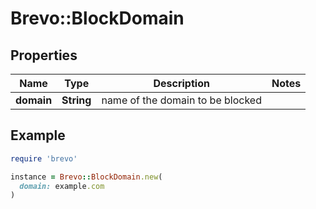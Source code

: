 # Brevo::BlockDomain

## Properties

| Name | Type | Description | Notes |
| ---- | ---- | ----------- | ----- |
| **domain** | **String** | name of the domain to be blocked |  |

## Example

```ruby
require 'brevo'

instance = Brevo::BlockDomain.new(
  domain: example.com
)
```

